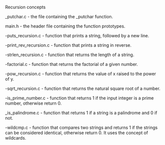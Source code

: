 Recursion concepts


_putchar.c - the file containing the _putchar function.

 main.h - the header file containing the function prototypes. 

-puts_recursion.c - function that prints a string, followed by a new line.

-print_rev_recursion.c - function that prints a string in reverse.

-strlen_recursion.c - function that returns the length of a string.

-factorial.c - function that returns the factorial of a given number.

-pow_recursion.c - function that returns the value of x raised to the power of y.

-sqrt_recursion.c - function that returns the natural square root of a number.

-is_prime_number.c - function that returns 1 if the input integer is a prime number, otherwise return 0.

_is_palindrome.c - function that returns 1 if a string is a palindrome and 0 if not.

-wildcmp.c - function that compares two strings and returns 1 if the strings can be considered identical, otherwise return 0. It uses the concept of wildcards.

